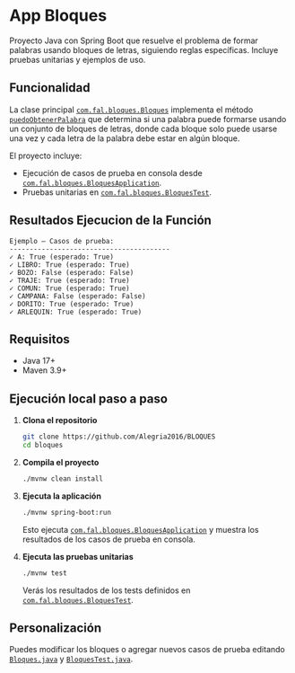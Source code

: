 # App Bloques

Proyecto Java con Spring Boot que resuelve el problema de formar palabras usando bloques de letras, siguiendo reglas específicas. Incluye pruebas unitarias y ejemplos de uso.

## Funcionalidad

La clase principal [`com.fal.bloques.Bloques`](src/main/java/com/fal/bloques/Bloques.java) implementa el método [`puedoObtenerPalabra`](src/main/java/com/fal/bloques/Bloques.java) que determina si una palabra puede formarse usando un conjunto de bloques de letras, donde cada bloque solo puede usarse una vez y cada letra de la palabra debe estar en algún bloque.

El proyecto incluye:
- Ejecución de casos de prueba en consola desde [`com.fal.bloques.BloquesApplication`](src/main/java/com/fal/bloques/BloquesApplication.java).
- Pruebas unitarias en [`com.fal.bloques.BloquesTest`](src/test/java/com/fal/bloques/BloquesTest.java).

## Resultados Ejecucion de la Función

```
Ejemplo – Casos de prueba:
----------------------------------------
✓ A: True (esperado: True)
✓ LIBRO: True (esperado: True)
✓ BOZO: False (esperado: False)
✓ TRAJE: True (esperado: True)
✓ COMUN: True (esperado: True)
✓ CAMPANA: False (esperado: False)
✓ DORITO: True (esperado: True)
✓ ARLEQUIN: True (esperado: True)

```

## Requisitos

- Java 17+
- Maven 3.9+

## Ejecución local paso a paso

1. **Clona el repositorio**
   ```sh
   git clone https://github.com/Alegria2016/BLOQUES
   cd bloques
   ```

2. **Compila el proyecto**
   ```sh
   ./mvnw clean install
   ```

3. **Ejecuta la aplicación**
   ```sh
   ./mvnw spring-boot:run
   ```
   Esto ejecuta [`com.fal.bloques.BloquesApplication`](src/main/java/com/fal/bloques/BloquesApplication.java) y muestra los resultados de los casos de prueba en consola.

4. **Ejecuta las pruebas unitarias**
   ```sh
   ./mvnw test
   ```
   Verás los resultados de los tests definidos en [`com.fal.bloques.BloquesTest`](src/test/java/com/fal/bloques/BloquesTest.java).

## Personalización

Puedes modificar los bloques o agregar nuevos casos de prueba editando [`Bloques.java`](src/main/java/com/fal/bloques/Bloques.java) y [`BloquesTest.java`](src/test/java/com/fal/bloques/BloquesTest.java).

##
